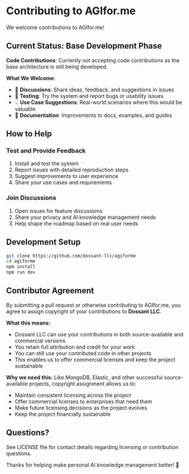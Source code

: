 # Contributing to AGIfor.me

We welcome contributions to AGIfor.me!

## Current Status: Base Development Phase

**Code Contributions**: Currently not accepting code contributions as the base architecture is still being developed.

**What We Welcome**:
- 💬 **Discussions**: Share ideas, feedback, and suggestions in issues
- 🧪 **Testing**: Try the system and report bugs or usability issues
- 💡 **Use Case Suggestions**: Real-world scenarios where this would be valuable
- 📖 **Documentation**: Improvements to docs, examples, and guides

## How to Help

### Test and Provide Feedback
1. Install and test the system
2. Report issues with detailed reproduction steps
3. Suggest improvements to user experience
4. Share your use cases and requirements

### Join Discussions
1. Open issues for feature discussions
2. Share your privacy and AI knowledge management needs
3. Help shape the roadmap based on real user needs

## Development Setup

```bash
git clone https://github.com/dossant-llc/agiforme
cd agiforme
npm install
npm run dev
```

## Contributor Agreement

By submitting a pull request or otherwise contributing to AGIfor.me, you agree to assign copyright of your contributions to **Dossant LLC**.

**What this means:**
- Dossant LLC can use your contributions in both source-available and commercial versions
- You retain full attribution and credit for your work
- You can still use your contributed code in other projects
- This enables us to offer commercial licenses and keep the project sustainable

**Why we need this:**
Like MongoDB, Elastic, and other successful source-available projects, copyright assignment allows us to:
- Maintain consistent licensing across the project
- Offer commercial licenses to enterprises that need them
- Make future licensing decisions as the project evolves
- Keep the project financially sustainable

## Questions?

See LICENSE file for contact details regarding licensing or contribution questions.

Thanks for helping make personal AI knowledge management better! 🚀